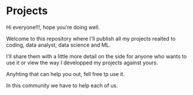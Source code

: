 # Projects
Hi everyone!!!, hope you're doing well.

Welcome to this repository where I'll publish all my projects realted to coding, data analyst, data science and ML.

I'll share them with a little more detail on the side for anyone who wants to use it or view the way I developped my projects against yours.

Anyhting that can help you out, fell free tp use it.

In this community we have to help each of us.
